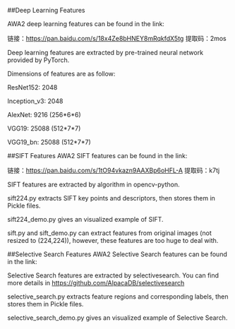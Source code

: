 ##Deep Learning Features

AWA2 deep learning features can be found in the link:

链接：https://pan.baidu.com/s/18x4Ze8bHNEY8mRqkfdX5tg 
提取码：2mos

Deep learning features are extracted by pre-trained neural network provided by PyTorch.

Dimensions of features are as follow:

ResNet152: 2048

Inception_v3: 2048

AlexNet: 9216 (256\*6\*6)

VGG19: 25088 (512\*7\*7)

VGG19_bn: 25088 (512\*7\*7)


##SIFT Features
AWA2 SIFT features can be found in the link:

链接：https://pan.baidu.com/s/1tO94vkazn9AAXBp6oHFL-A 
提取码：k7tj

SIFT features are extracted by algorithm in opencv-python.

sift224.py extracts SIFT key points and descriptors, then stores them in 
Pickle files.

sift224_demo.py gives an visualized example of SIFT.

sift.py and sift_demo.py can extract features from original images (not resized to (224,224)),
however, these features are too huge to deal with.

##Selective Search Features
AWA2 Selective Search features can be found in the link:



Selective Search features are extracted by selectivesearch. You can find more details in 
https://github.com/AlpacaDB/selectivesearch

selective_search.py extracts feature regions and corresponding labels, then 
stores them in Pickle files.

selective_search_demo.py gives an visualized example of Selective Search.





